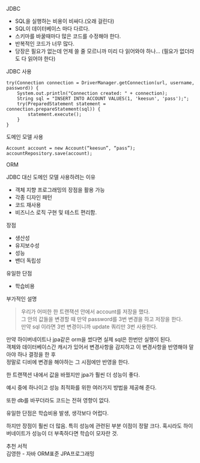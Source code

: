 


JDBC
- SQL을 실행하는 비용이 비싸다.(오래 걸린다)
- SQL이 데이터베이스 마다 다르다.
- 스키마를 바꿀때마다 많은 코드를 수정해야 한다.
- 반복적인 코드가 너무 많다.
- 당장은 필요가 없는데 언제 쓸 줄 모르니까 미리 다 읽어와야 하나... (필요가 없더라도 다 읽어야 한다)


JDBC 사용
~~~
try(Connection connection = DriverManager.getConnection(url, username, password)) {
    System.out.println("Connection created: " + connection);
    String sql = "INSERT INTO ACCOUNT VALUES(1, 'keesun', 'pass');";
    try(PreparedStatement statement = connection.prepareStatement(sql)) {
        statement.execute();
    }
}
~~~


도메인 모델 사용
~~~
Account account = new Account(“keesun”, “pass”);
accountRepository.save(account);
~~~


ORM

JDBC 대신 도메인 모델 사용하려는 이유
- 객체 지향 프로그래밍의 장점을 활용 가능
- 각종 디자인 패턴
- 코드 재사용
- 비즈니스 로직 구현 및 테스트 편리함.


장점
- 생산성
- 유지보수성
- 성능
- 밴더 독립성

유일한 단점
- 학습비용


부가적인 설명         
>우리가 어떠한 한 트랜잭션 안에서 account를 저장을 했다.       
그 안의 값들을 변경할 때 만약 password를 3번 변경을 하고 저장을 한다.       
만약 sql 이라면 3번 변경이니까 update 쿼리만 3번 사용한다.        

만약 하이버네이트나 jpa같은 orm을 썼다면 실제 sql은 한번만 실행이 된다.     
객체와 데이터베이스간 캐시가 있어서 변경사항을 감지하고 이 변경사항을 반영해야 말아야 하나 결정을 한 후        
정말로 디비에 변경을 해야하는 그 시점에만 반영을 한다.      

한 트랜잭션 내에서 값을 바꿨지만 jpa가 훨씬 더 성능이 좋다.

예시 중에 하나이고 성능 최적화를 위한 여러가지 방법을 제공해 준다.


또한 db를 바꾸더라도 코드는 전혀 영향이 없다.

유일한 단점은 학습비용 발생, 생각보다 어럽다.

하지만 장점이 훨씬 더 많음.
특히 성능에 관련된 부분 이점이 정말 크다. 혹시라도 하이버네이트가 성능이 더 부족하다면 학습이 모자란 것.

추천 서적         
김영한 - 자바 ORM표준 JPA프로그래밍 
           

